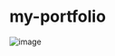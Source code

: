 # my-portfolio
![image](https://github.com/ThanuVijay/my-portfolio/assets/96784005/58070fb0-a660-4b6a-bfda-2b0a0d42c235)
